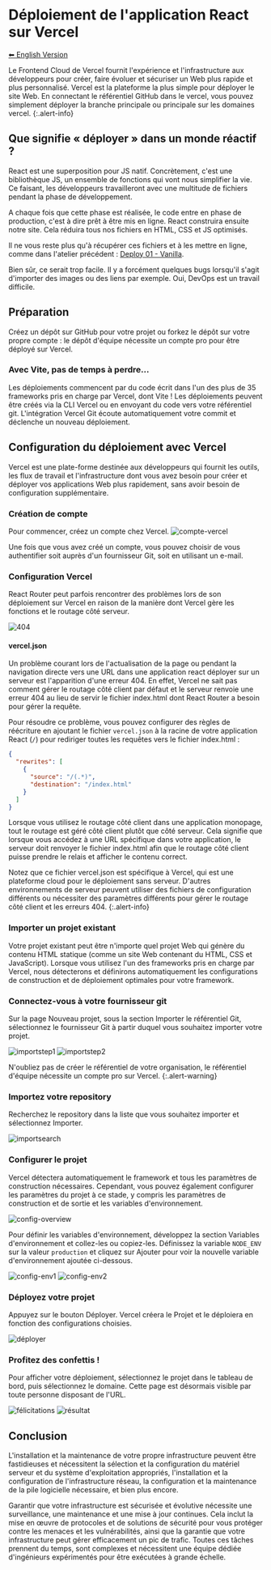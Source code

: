 # Déploiement de l'application React sur Vercel

[⬅ English Version](./)

Le Frontend Cloud de Vercel fournit l'expérience et l'infrastructure aux développeurs pour créer, faire évoluer et sécuriser un Web plus rapide et plus personnalisé. Vercel est la plateforme la plus simple pour déployer le site Web. En connectant le référentiel GitHub dans le vercel, vous pouvez simplement déployer la branche principale ou principale sur les domaines vercel.
{:.alert-info}

## Que signifie « déployer » dans un monde réactif ?

React est une superposition pour JS natif. Concrètement, c'est une bibliothèque JS, un ensemble de fonctions qui vont nous simplifier la vie. Ce faisant, les développeurs travailleront avec une multitude de fichiers pendant la phase de développement.

A chaque fois que cette phase est réalisée, le code entre en phase de production, c'est à dire prêt à être mis en ligne. React construira ensuite notre site. Cela réduira tous nos fichiers en HTML, CSS et JS optimisés.

Il ne vous reste plus qu'à récupérer ces fichiers et à les mettre en ligne, comme dans l'atelier précédent : [Deploy 01 - Vanilla](https://wildcodeschool.github.io/workshop-deploy-vanilla/README-FR).

Bien sûr, ce serait trop facile. Il y a forcément quelques bugs lorsqu'il s'agit d'importer des images ou des liens par exemple. Oui, DevOps est un travail difficile.

## Préparation

Créez un dépôt sur GitHub pour votre projet ou forkez le dépôt sur votre propre compte : le dépôt d'équipe nécessite un compte pro pour être déployé sur Vercel.

### Avec Vite, pas de temps à perdre...

Les déploiements commencent par du code écrit dans l'un des plus de 35 frameworks pris en charge par Vercel, dont Vite ! Les déploiements peuvent être créés via la CLI Vercel ou en envoyant du code vers votre référentiel git. L'intégration Vercel Git écoute automatiquement votre commit et déclenche un nouveau déploiement.

## Configuration du déploiement avec Vercel

Vercel est une plate-forme destinée aux développeurs qui fournit les outils, les flux de travail et l'infrastructure dont vous avez besoin pour créer et déployer vos applications Web plus rapidement, sans avoir besoin de configuration supplémentaire.

### Création de compte

Pour commencer, créez un compte chez Vercel.
![compte-vercel](./assets/account.jpeg)

Une fois que vous avez créé un compte, vous pouvez choisir de vous authentifier soit auprès d'un fournisseur Git, soit en utilisant un e-mail.

### Configuration Vercel

React Router peut parfois rencontrer des problèmes lors de son déploiement sur Vercel en raison de la manière dont Vercel gère les fonctions et le routage côté serveur.

![404](./assets/404.png)

#### vercel.json

Un problème courant lors de l'actualisation de la page ou pendant la navigation directe vers une URL dans une application react déployer sur un serveur est l'apparition d'une erreur 404. En effet, Vercel ne sait pas comment gérer le routage côté client par défaut et le serveur renvoie une erreur 404 au lieu de servir le fichier index.html dont React Router a besoin pour gérer la requête.

Pour résoudre ce problème, vous pouvez configurer des règles de réécriture en ajoutant le fichier `vercel.json` à la racine de votre application React (`/`) pour rediriger toutes les requêtes vers le fichier index.html :

```json
{
  "rewrites": [
    {
      "source": "/(.*)",
      "destination": "/index.html"
    }
  ]
}
```

Lorsque vous utilisez le routage côté client dans une application monopage, tout le routage est géré côté client plutôt que côté serveur. Cela signifie que lorsque vous accédez à une URL spécifique dans votre application, le serveur doit renvoyer le fichier index.html afin que le routage côté client puisse prendre le relais et afficher le contenu correct.

Notez que ce fichier vercel.json est spécifique à Vercel, qui est une plateforme cloud pour le déploiement sans serveur. D'autres environnements de serveur peuvent utiliser des fichiers de configuration différents ou nécessiter des paramètres différents pour gérer le routage côté client et les erreurs 404.
{:.alert-info}

### Importer un projet existant

Votre projet existant peut être n'importe quel projet Web qui génère du contenu HTML statique (comme un site Web contenant du HTML, CSS et JavaScript). Lorsque vous utilisez l'un des frameworks pris en charge par Vercel, nous détecterons et définirons automatiquement les configurations de construction et de déploiement optimales pour votre framework.

### Connectez-vous à votre fournisseur git

Sur la page Nouveau projet, sous la section Importer le référentiel Git, sélectionnez le fournisseur Git à partir duquel vous souhaitez importer votre projet.

![importstep1](./assets/import.png) ![importstep2](./assets/import2.png)

N'oubliez pas de créer le référentiel de votre organisation, le référentiel d'équipe nécessite un compte pro sur Vercel.
{:.alert-warning}

### Importez votre repository

Recherchez le repository dans la liste que vous souhaitez importer et sélectionnez Importer.

![importsearch](./assets/importsearch.png)

### Configurer le projet

Vercel détectera automatiquement le framework et tous les paramètres de construction nécessaires. Cependant, vous pouvez également configurer les paramètres du projet à ce stade, y compris les paramètres de construction et de sortie et les variables d'environnement.

![config-overview](./assets/configoverview.png)

Pour définir les variables d'environnement, développez la section Variables d'environnement et collez-les ou copiez-les. Définissez la variable `NODE_ENV` sur la valeur `production` et cliquez sur Ajouter pour voir la nouvelle variable d'environnement ajoutée ci-dessous.

![config-env1](./assets/configenv1.png)
![config-env2](./assets/configenv2.png)

### Déployez votre projet

Appuyez sur le bouton Déployer. Vercel créera le Projet et le déploiera en fonction des configurations choisies.

![déployer](./assets/deploy.png)

### Profitez des confettis !

Pour afficher votre déploiement, sélectionnez le projet dans le tableau de bord, puis sélectionnez le domaine. Cette page est désormais visible par toute personne disposant de l'URL.

![félicitations](./assets/congrat.png)
![résultat](./assets/result.png)


## Conclusion

L'installation et la maintenance de votre propre infrastructure peuvent être fastidieuses et nécessitent la sélection et la configuration du matériel serveur et du système d'exploitation appropriés, l'installation et la configuration de l'infrastructure réseau, la configuration et la maintenance de la pile logicielle nécessaire, et bien plus encore.

Garantir que votre infrastructure est sécurisée et évolutive nécessite une surveillance, une maintenance et une mise à jour continues. Cela inclut la mise en œuvre de protocoles et de solutions de sécurité pour vous protéger contre les menaces et les vulnérabilités, ainsi que la garantie que votre infrastructure peut gérer efficacement un pic de trafic. Toutes ces tâches prennent du temps, sont complexes et nécessitent une équipe dédiée d'ingénieurs expérimentés pour être exécutées à grande échelle.
